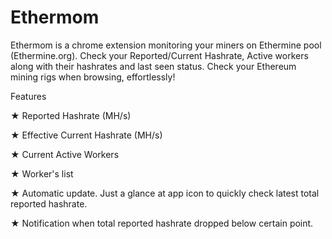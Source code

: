 # Ethermom
Ethermom is a chrome extension monitoring your miners on Ethermine pool (Ethermine.org). Check your Reported/Current Hashrate, Active workers along with their hashrates and last seen status. Check your Ethereum mining rigs when browsing, effortlessly!

Features

★ Reported Hashrate (MH/s)

★ Effective Current Hashrate (MH/s)

★ Current Active Workers

★ Worker's list

★ Automatic update. Just a glance at app icon to quickly check latest total reported hashrate.

★ Notification when total reported hashrate dropped below certain point.
